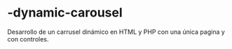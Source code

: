 # -dynamic-carousel
Desarrollo de un carrusel dinámico en HTML y PHP con una única pagina y con controles. 
